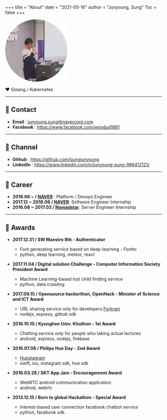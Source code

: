 +++
title = "About"
date = "2021-05-16"
author = "Junyoung, Sung"
Toc = false
+++


![Profile](/assets/img/profile.png)

:heart: Golang / Kubernetes

---

## :email: Contact
- **Email** : junyoung.sung@navercorp.com
- **Facebook** : https://www.facebook.com/wnsdud1861

---

## :link: Channel
- **Github** : https://github.com/sungjunyoung  
- **LinkedIn** : https://www.linkedin.com/in/junyoung-sung-986412121/  

---

## :ant: Career
- **2018.06 ~ / [NAVER](https://www.navercorp.com/)** : Platform / Devops Engineer  
- **2017.12 ~ 2018.06 / [NAVER](https://www.navercorp.com/)**: Software Engineer Internship  
- **2016.08 ~ 2017.03 / [Nomadstar](https://nomadstar.com/)**: Server Engineer Internship  

---

## :tada: Awards
- **2017.12.31 / SW Maestro 8th - Authenticator**
    - Font generating service based on deep-learning - Fontto
    - python, deep learning, meteor, react

- **2017.11.04 / Digital solution Challenge - Computer Information Society President Award**
    - Machine Learning-based lost child finding service
    - python, data crawling

- **2017.09.15 / Opensource hackerthon, OpenHack - Minister of Science and ICT Award**
    - URL sharing service only for developers [Forkrain](https://www.slideshare.net/SungJunyoung/forkrain-ppt)
    - nodejs, express, github sdk

- **2016.10.10 / Kyunghee Univ. Khuthon - 1st Award**
    - Chatting service only for people who taking actual lectures
    - android, express, nodejs, firebase

- **2016.07.08 / Philips Hue Day - 2nd Award**
    - [Huestagram](https://www.slideshare.net/SungJunyoung/ss-63682747)
    - swift, ios, instagram sdk, hue sdk

- **2016.03.26 / SKT App Jam - Encouragement Award**
    - WebRTC android communication application
    - android, webrtc

- **2013.12.15 / Born to global Hackathon - Special Award**
    - Interest-based user connection facebook chatbot service
    - python, facebook sdk
